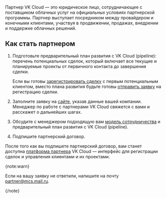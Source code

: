 Партнер VK Cloud — это юридическое лицо, сотрудничающее с поставщиком облачных услуг на официальных условиях партнерской программы. Партнер выступает посредником между провайдером и конечными клиентами, участвуя в продвижении, продажах, внедрении и поддержке облачных решений.

## Как стать партнером

1. Подготовьте предварительный план развития с VK Cloud (pipeline): перечень потенциальных сделок, который включает все текущие и планируемые проекты от первичного контакта до завершения сделки.

    Если вы готовы [зарегистрировать сделку](docs/ru/start/partners/about-partners/#deal_check_in) с первым потенциальным клиентом, вместо плана развития будьте готовы [отправить заявку](/ru/tools-for-using-services/partner-platform/instructions/deals-and-applications/registration) на регистрацию сделки.

1. Заполните заявку на [сайте](https://cloud.vk.com/partner), указав данные вашей компании. Менеджер по работе с партнерами VK Cloud свяжется с вами и расскажет о дальнейших шагах.
1. Обсудите с менеджером подходящую вам [модель сотрудничества](/ru/start/partners/cooperation-models) и предварительный план развития с VK Cloud (pipeline).
1. Подпишите партнерский договор.

После того как вы подпишете партнерский договор, вам станет доступна [платформа партнера](/ru/tools-for-using-services/partner-platform) VK Cloud — интерфейс для регистрации сделок и управления клиентами и их проектами.

{note:warn}

Если на вашу заявку не ответили, напишите на почту [partner@mcs.mail.ru](mailto:partner@mcs.mail.ru).

{/note}

